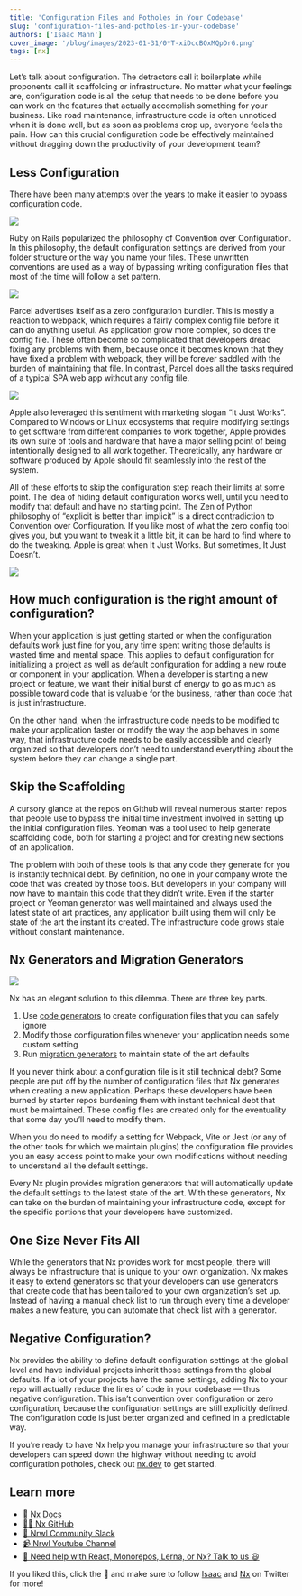 ```yaml
---
title: 'Configuration Files and Potholes in Your Codebase'
slug: 'configuration-files-and-potholes-in-your-codebase'
authors: ['Isaac Mann']
cover_image: '/blog/images/2023-01-31/0*T-xiDccBOxMQpDrG.png'
tags: [nx]
---
```


Let’s talk about configuration. The detractors call it boilerplate while proponents call it scaffolding or infrastructure. No matter what your feelings are, configuration code is all the setup that needs to be done before you can work on the features that actually accomplish something for your business. Like road maintenance, infrastructure code is often unnoticed when it is done well, but as soon as problems crop up, everyone feels the pain. How can this crucial configuration code be effectively maintained without dragging down the productivity of your development team?

## Less Configuration

There have been many attempts over the years to make it easier to bypass configuration code.

![](/blog/images/2023-01-31/0*RHP5AYxe6DD7UaYx.avif)

Ruby on Rails popularized the philosophy of Convention over Configuration. In this philosophy, the default configuration settings are derived from your folder structure or the way you name your files. These unwritten conventions are used as a way of bypassing writing configuration files that most of the time will follow a set pattern.

![](/blog/images/2023-01-31/0*y-gFItbtvrFYx9_3.avif)

Parcel advertises itself as a zero configuration bundler. This is mostly a reaction to webpack, which requires a fairly complex config file before it can do anything useful. As application grow more complex, so does the config file. These often become so complicated that developers dread fixing any problems with them, because once it becomes known that they have fixed a problem with webpack, they will be forever saddled with the burden of maintaining that file. In contrast, Parcel does all the tasks required of a typical SPA web app without any config file.

![](/blog/images/2023-01-31/0*-sWVhhyftTBiuMef.avif)

Apple also leveraged this sentiment with marketing slogan “It Just Works”. Compared to Windows or Linux ecosystems that require modifying settings to get software from different companies to work together, Apple provides its own suite of tools and hardware that have a major selling point of being intentionally designed to all work together. Theoretically, any hardware or software produced by Apple should fit seamlessly into the rest of the system.

All of these efforts to skip the configuration step reach their limits at some point. The idea of hiding default configuration works well, until you need to modify that default and have no starting point. The Zen of Python philosophy of “explicit is better than implicit” is a direct contradiction to Convention over Configuration. If you like most of what the zero config tool gives you, but you want to tweak it a little bit, it can be hard to find where to do the tweaking. Apple is great when It Just Works. But sometimes, It Just Doesn’t.

![](/blog/images/2023-01-31/0*8f5YjBkc6SqPBA5E.avif)

## How much configuration is the right amount of configuration?

When your application is just getting started or when the configuration defaults work just fine for you, any time spent writing those defaults is wasted time and mental space. This applies to default configuration for initializing a project as well as default configuration for adding a new route or component in your application. When a developer is starting a new project or feature, we want their initial burst of energy to go as much as possible toward code that is valuable for the business, rather than code that is just infrastructure.

On the other hand, when the infrastructure code needs to be modified to make your application faster or modify the way the app behaves in some way, that infrastructure code needs to be easily accessible and clearly organized so that developers don’t need to understand everything about the system before they can change a single part.

## Skip the Scaffolding

A cursory glance at the repos on Github will reveal numerous starter repos that people use to bypass the initial time investment involved in setting up the initial configuration files. Yeoman was a tool used to help generate scaffolding code, both for starting a project and for creating new sections of an application.

The problem with both of these tools is that any code they generate for you is instantly technical debt. By definition, no one in your company wrote the code that was created by those tools. But developers in your company will now have to maintain this code that they didn’t write. Even if the starter project or Yeoman generator was well maintained and always used the latest state of art practices, any application built using them will only be state of the art the instant its created. The infrastructure code grows stale without constant maintenance.

## Nx Generators and Migration Generators

![](/blog/images/2023-01-31/1*p-fVnh5Cwp1rTZPhehl14g.avif)

Nx has an elegant solution to this dilemma. There are three key parts.

1.  Use [code generators](https://nx.dev/plugin-features/use-code-generators) to create configuration files that you can safely ignore
2.  Modify those configuration files whenever your application needs some custom setting
3.  Run [migration generators](https://nx.dev/core-features/automate-updating-dependencies) to maintain state of the art defaults

If you never think about a configuration file is it still technical debt? Some people are put off by the number of configuration files that Nx generates when creating a new application. Perhaps these developers have been burned by starter repos burdening them with instant technical debt that must be maintained. These config files are created only for the eventuality that some day you’ll need to modify them.

When you do need to modify a setting for Webpack, Vite or Jest (or any of the other tools for which we maintain plugins) the configuration file provides you an easy access point to make your own modifications without needing to understand all the default settings.

Every Nx plugin provides migration generators that will automatically update the default settings to the latest state of the art. With these generators, Nx can take on the burden of maintaining your infrastructure code, except for the specific portions that your developers have customized.

## One Size Never Fits All

While the generators that Nx provides work for most people, there will always be infrastructure that is unique to your own organization. Nx makes it easy to extend generators so that your developers can use generators that create code that has been tailored to your own organization’s set up. Instead of having a manual check list to run through every time a developer makes a new feature, you can automate that check list with a generator.

## Negative Configuration?

Nx provides the ability to define default configuration settings at the global level and have individual projects inherit those settings from the global defaults. If a lot of your projects have the same settings, adding Nx to your repo will actually reduce the lines of code in your codebase — thus negative configuration. This isn’t convention over configuration or zero configuration, because the configuration settings are still explicitly defined. The configuration code is just better organized and defined in a predictable way.

If you’re ready to have Nx help you manage your infrastructure so that your developers can speed down the highway without needing to avoid configuration potholes, check out [nx.dev](https://nx.dev/getting-started/intro) to get started.

## Learn more

- [🧠 Nx Docs](https://nx.dev/)
- [👩‍💻 Nx GitHub](https://github.com/nrwl/nx)
- [💬 Nrwl Community Slack](https://go.nrwl.io/join-slack)
- [📹 Nrwl Youtube Channel](https://www.youtube.com/@nxdevtools)
- [🧐 Need help with React, Monorepos, Lerna, or Nx? Talk to us 😃](https://nrwl.io/contact-us)

If you liked this, click the 👏 and make sure to follow [Isaac](https://twitter.com/mannisaac) and [Nx](https://twitter.com/NxDevTools) on Twitter for more!
